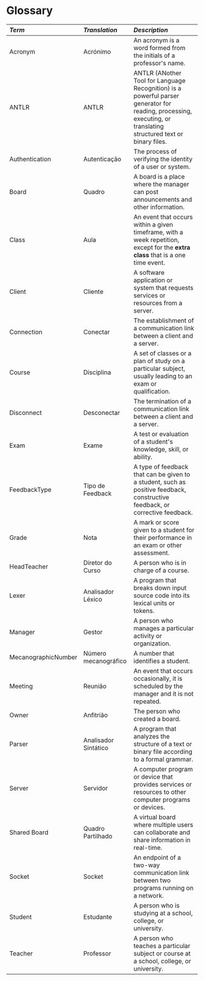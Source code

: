 # Glossary

| **_Term_**          | **_Translation_**    | **_Description_**                                                                                                               |                                    
|:--------------------|:---------------------|:--------------------------------------------------------------------------------------------------------------------------------|
| Acronym             | Acrónimo             | An acronym is a word formed from the initials of a professor's name.                                                            |
| ANTLR               | ANTLR                | ANTLR (ANother Tool for Language Recognition) is a powerful parser generator for reading, processing, executing, or translating structured text or binary files.                          |
| Authentication      | Autenticação         | The process of verifying the identity of a user or system.                                                                      |
| Board               | Quadro               | A board is a place where the manager can post announcements and other information.                                              |
| Class               | Aula                 | An event that occurs within a given timeframe, with a week repetition, except for the **extra class** that is a one time event. |
| Client              | Cliente              | A software application or system that requests services or resources from a server.                                             |
| Connection          | Conectar             | The establishment of a communication link between a client and a server.                                                        |
| Course              | Disciplina           | A set of classes or a plan of study on a particular subject, usually leading to an exam or qualification.                       |
| Disconnect          | Desconectar          | The termination of a communication link between a client and a server.                                                          |
| Exam                | Exame                | A test or evaluation of a student's knowledge, skill, or ability.                                                               |
| FeedbackType        | Tipo de Feedback     | A type of feedback that can be given to a student, such as positive feedback, constructive feedback, or corrective feedback.    |
| Grade               | Nota                 | A mark or score given to a student for their performance in an exam or other assessment.                                        |
| HeadTeacher         | Diretor do Curso     | A person who is in charge of a course.                                                                                          |
| Lexer               | Analisador Léxico    | A program that breaks down input source code into its lexical units or tokens.                                                  |
| Manager             | Gestor               | A person who manages a particular activity or organization.                                                                     |
| MecanographicNumber | Número mecanográfico | A number that identifies a student.                                                                                             | 
| Meeting             | Reunião              | An event that occurs occasionally, it is scheduled by the manager and it is not repeated.                                       |
| Owner               | Anfitrião            | The person who created a board.                                                                                                 |
| Parser              | Analisador Sintático | A program that analyzes the structure of a text or binary file according to a formal grammar.                                   |
| Server              | Servidor             | A computer program or device that provides services or resources to other computer programs or devices.                         |
| Shared Board        | Quadro Partilhado    | A virtual board where multiple users can collaborate and share information in real-time.                                        |
| Socket              | Socket               | An endpoint of a two-way communication link between two programs running on a network.                                          |
| Student             | Estudante            | A person who is studying at a school, college, or university.                                                                   |
| Teacher             | Professor            | A person who teaches a particular subject or course at a school, college, or university.                                        |